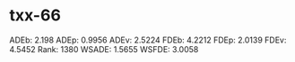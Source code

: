 # txx-66

ADEb: 2.198
ADEp: 0.9956
ADEv: 2.5224
FDEb: 4.2212
FDEp: 2.0139
FDEv: 4.5452
Rank: 1380
WSADE: 1.5655
WSFDE: 3.0058